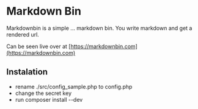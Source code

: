 # Markdown Bin

Markdownbin is a simple ... markdown bin. You write markdown and get a rendered url. 

Can be seen live over at [https://markdownbin.com](https://markdownbin.com)

## Instalation

* rename ./src/config_sample.php to config.php
* change the secret key
* run composer install --dev